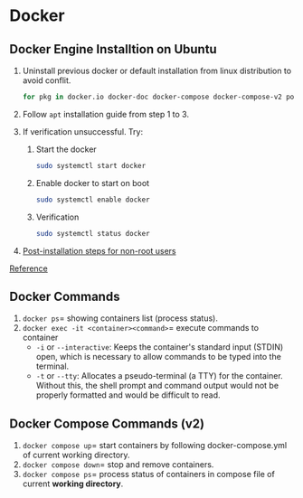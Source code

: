 # Docker 
## Docker Engine Installtion on Ubuntu
1. Uninstall previous docker or default installation from linux distribution to avoid conflit.
    ```bash
    for pkg in docker.io docker-doc docker-compose docker-compose-v2 podman-docker containerd runc; do sudo apt-get remove $pkg; done
    ```
2. Follow `apt` installation guide from step 1 to 3.

3. If verification unsuccessful. Try:
    1. Start the docker
        ```bash
        sudo systemctl start docker
        ```
    2. Enable docker to start on boot
        ```bash
        sudo systemctl enable docker
        ```
    3. Verification
        ```bash
        sudo systemctl status docker
        ```

4. [Post-installation steps for non-root users](https://docs.docker.com/engine/install/linux-postinstall/)

[Reference](https://docs.docker.com/engine/install/ubuntu/#install-using-the-repository)


## Docker Commands
1. `docker ps`= showing containers list (process status).
2. `docker exec -it <container><command>`= execute commands to container
    - `-i` or `--interactive`: Keeps the container's standard input (STDIN) open, which is necessary to allow commands to be typed into the terminal.
    - `-t` or `--tty`: Allocates a pseudo-terminal (a TTY) for the container. Without this, the shell prompt and command output would not be properly formatted and would be difficult to read.
## Docker Compose Commands (v2)
1. `docker compose up`= start containers by following docker-compose.yml of current working directory.
2. `docker compose down`= stop and remove containers.
3. `docker compose ps`= process status of containers in compose file of current **working directory**.
